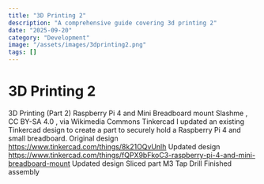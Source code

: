 ```yaml
---
title: "3D Printing 2"
description: "A comprehensive guide covering 3d printing 2"
date: "2025-09-20"
category: "Development"
image: "/assets/images/3dprinting2.png"
tags: []
---
```


# 3D Printing 2

3D Printing (Part 2) Raspberry Pi 4 and Mini Breadboard mount Slashme , CC BY-SA 4.0 , via Wikimedia Commons Tinkercad I updated an existing Tinkercad design to create a part to securely hold a Raspberry Pi 4 and small breadboard. Original design https://www.tinkercad.com/things/8k21OQvUnlh Updated design https://www.tinkercad.com/things/fQPX9bFkoC3-raspberry-pi-4-and-mini-breadboard-mount Updated design Sliced part M3 Tap Drill Finished assembly
